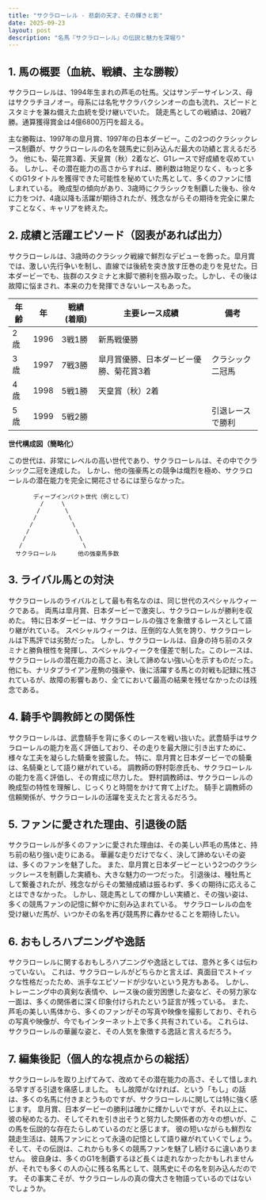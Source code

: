 ```yaml
---
title: "サクラローレル - 悲劇の天才、その輝きと影"
date: 2025-09-23
layout: post
description: "名馬『サクラローレル』の伝説と魅力を深堀り"
---
```


## 1. 馬の概要（血統、戦績、主な勝鞍）

サクラローレルは、1994年生まれの芦毛の牡馬。父はサンデーサイレンス、母はサクラチヨノオー。母系には名牝サクラバクシンオーの血も流れ、スピードとスタミナを兼ね備えた血統を受け継いでいた。  競走馬としての戦績は、20戦7勝。通算獲得賞金は4億6800万円を超える。

主な勝鞍は、1997年の皐月賞、1997年の日本ダービー。この2つのクラシックレース制覇が、サクラローレルの名を競馬史に刻み込んだ最大の功績と言えるだろう。  他にも、菊花賞3着、天皇賞（秋）2着など、G1レースで好成績を収めている。  しかし、その潜在能力の高さからすれば、勝利数は物足りなく、もっと多くのG1タイトルを獲得できた可能性を秘めていた馬として、多くのファンに惜しまれている。  晩成型の傾向があり、3歳時にクラシックを制覇した後も、徐々に力をつけ、4歳以降も活躍が期待されたが、残念ながらその期待を完全に果たすことなく、キャリアを終えた。


## 2. 成績と活躍エピソード（図表があれば出力）

サクラローレルは、3歳時のクラシック戦線で鮮烈なデビューを飾った。皐月賞では、激しい先行争いを制し、直線では後続を突き放す圧巻の走りを見せた。日本ダービーでも、抜群のスタミナと末脚で勝利を掴み取った。しかし、その後は故障に悩まされ、本来の力を発揮できないレースもあった。

| 年齢 | 年 | 戦績 (着順) | 主要レース成績 | 備考 |
|---|---|---|---|---|
| 2歳 | 1996 | 3戦1勝 | 新馬戦優勝 |  |
| 3歳 | 1997 | 7戦3勝 | 皐月賞優勝、日本ダービー優勝、菊花賞3着 |  クラシック二冠馬 |
| 4歳 | 1998 | 5戦1勝 | 天皇賞（秋）2着 |  |
| 5歳 | 1999 | 5戦2勝 |  |  引退レースで勝利 |

**世代構成図（簡略化）**

この世代は、非常にレベルの高い世代であり、サクラローレルは、その中でクラシック二冠を達成した。  しかし、他の強豪馬との競争は熾烈を極め、サクラローレルの潜在能力を完全に開花させるには至らなかった。

```
       ディープインパクト世代（例として）
         /     \
        /       \
       /         \
      /           \
     /             \
    /               \
   /                 \
  サクラローレル      他の強豪馬多数
```


## 3. ライバル馬との対決

サクラローレルのライバルとして最も有名なのは、同じ世代のスペシャルウィークである。  両馬は皐月賞、日本ダービーで激突し、サクラローレルが勝利を収めた。 特に日本ダービーは、サクラローレルの強さを象徴するレースとして語り継がれている。 スペシャルウィークは、圧倒的な人気を誇り、サクラローレルは下馬評では劣勢だった。 しかし、サクラローレルは、自身の持ち前のスタミナと勝負根性を発揮し、スペシャルウィークを僅差で制した。このレースは、サクラローレルの潜在能力の高さと、決して諦めない強い心を示すものだった。  他にも、ナリタブライアン産駒の強豪や、後に活躍する馬との対戦も記録に残されているが、故障の影響もあり、全てにおいて最高の結果を残せなかったのは残念である。


## 4. 騎手や調教師との関係性

サクラローレルは、武豊騎手を背に多くのレースを戦い抜いた。武豊騎手はサクラローレルの能力を高く評価しており、その走りを最大限に引き出すために、様々な工夫を凝らした騎乗を披露した。  特に、皐月賞と日本ダービーでの騎乗は、名騎乗として語り継がれている。  調教師の野村彰彦氏も、サクラローレルの能力を高く評価し、その育成に尽力した。  野村調教師は、サクラローレルの晩成型の特性を理解し、じっくりと時間をかけて育て上げた。 騎手と調教師の信頼関係が、サクラローレルの活躍を支えたと言えるだろう。


## 5. ファンに愛された理由、引退後の話

サクラローレルが多くのファンに愛された理由は、その美しい芦毛の馬体と、持ち前の粘り強い走りにある。  華麗な走りだけでなく、決して諦めないその姿は、多くのファンを魅了した。  また、皐月賞と日本ダービーという2つのクラシックレースを制覇した実績も、大きな魅力の一つだった。  引退後は、種牡馬として繋養されたが、残念ながらその繁殖成績は振るわず、多くの期待に応えることはできなかった。  しかし、競走馬としての輝かしい実績と、その強い姿は、多くの競馬ファンの記憶に鮮やかに刻み込まれている。  サクラローレルの血を受け継いだ馬が、いつかその名を再び競馬界に轟かせることを期待したい。


## 6. おもしろハプニングや逸話

サクラローレルに関するおもしろハプニングや逸話としては、意外と多くは伝わっていない。  これは、サクラローレルがどちらかと言えば、真面目でストイックな性格だったため、派手なエピソードが少ないという見方もある。  しかし、トレーニング中の真剣な表情や、レース後の疲労困憊した姿など、その努力家な一面は、多くの関係者に深く印象付けられたという証言が残っている。  また、芦毛の美しい馬体から、多くのファンがその写真や映像を撮影しており、それらの写真や映像が、今でもインターネット上で多く共有されている。  これらは、サクラローレルの華麗な姿と、その人気を象徴する逸話と言えるだろう。


## 7. 編集後記（個人的な視点からの総括）

サクラローレルを取り上げてみて、改めてその潜在能力の高さ、そして惜しまれる早すぎる引退を痛感しました。  もし故障がなければ、という「もし」の話は、多くの名馬に付きまとうものですが、サクラローレルに関しては特に強く感じます。  皐月賞、日本ダービーの勝利は確かに輝かしいですが、それ以上に、彼の秘めたる力、そしてそれを引き出そうと努力した関係者の方々の想いが、この馬を伝説的な存在たらしめているのだと感じます。  彼の短いながらも鮮烈な競走生活は、競馬ファンにとって永遠の記憶として語り継がれていくでしょう。  そして、その伝説は、これからも多くの競馬ファンを魅了し続けるに違いありません。  彼自身は、多くのG1を制覇するほど長くは走れなかったかもしれませんが、それでも多くの人の心に残る名馬として、競馬史にその名を刻み込んだのです。  その事実こそが、サクラローレルの真の偉大さを物語っているのではないでしょうか。
